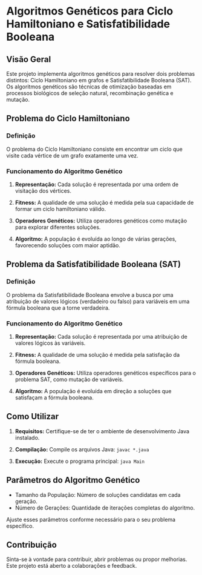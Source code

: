 # Algoritmos Genéticos para Ciclo Hamiltoniano e Satisfatibilidade Booleana

## Visão Geral

Este projeto implementa algoritmos genéticos para resolver dois problemas distintos: Ciclo Hamiltoniano em grafos e Satisfatibilidade Booleana (SAT). Os algoritmos genéticos são técnicas de otimização baseadas em processos biológicos de seleção natural, recombinação genética e mutação.

## Problema do Ciclo Hamiltoniano

### Definição
O problema do Ciclo Hamiltoniano consiste em encontrar um ciclo que visite cada vértice de um grafo exatamente uma vez.

### Funcionamento do Algoritmo Genético

1. **Representação:** Cada solução é representada por uma ordem de visitação dos vértices.

2. **Fitness:** A qualidade de uma solução é medida pela sua capacidade de formar um ciclo hamiltoniano válido.

3. **Operadores Genéticos:** Utiliza operadores genéticos como mutação para explorar diferentes soluções.

4. **Algoritmo:** A população é evoluída ao longo de várias gerações, favorecendo soluções com maior aptidão.

## Problema da Satisfatibilidade Booleana (SAT)

### Definição
O problema da Satisfatibilidade Booleana envolve a busca por uma atribuição de valores lógicos (verdadeiro ou falso) para variáveis em uma fórmula booleana que a torne verdadeira.

### Funcionamento do Algoritmo Genético

1. **Representação:** Cada solução é representada por uma atribuição de valores lógicos às variáveis.

2. **Fitness:** A qualidade de uma solução é medida pela satisfação da fórmula booleana.

3. **Operadores Genéticos:** Utiliza operadores genéticos específicos para o problema SAT, como mutação de variáveis.

4. **Algoritmo:** A população é evoluída em direção a soluções que satisfaçam a fórmula booleana.

## Como Utilizar

1. **Requisitos:** Certifique-se de ter o ambiente de desenvolvimento Java instalado.

2. **Compilação:** Compile os arquivos Java: `javac *.java`

3. **Execução:** Execute o programa principal: `java Main`

## Parâmetros do Algoritmo Genético

- Tamanho da População: Número de soluções candidatas em cada geração.
- Número de Gerações: Quantidade de iterações completas do algoritmo.

Ajuste esses parâmetros conforme necessário para o seu problema específico.

## Contribuição

Sinta-se à vontade para contribuir, abrir problemas ou propor melhorias. Este projeto está aberto a colaborações e feedback.

